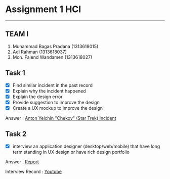 # Assignment 1 HCI 
- - - -

## TEAM I ##

  1. Muhammad Bagas Pradana (1313618015)
  2. Adi Rahman (1313618037)
  3. Moh. Falend Wandamen (1313618027)

## Task 1 ##

- [x] Find similar incident in the past record
- [x] Explain why the incident happened
- [x] Explain the design error
- [x] Provide suggestion to improve the design
- [x] Create a UX mockup to improve the design

Answer : [Anton Yelchin "Chekov" (Star Trek) Incident](https://github.com/bagas050201/IMK-Assignment-1/tree/master/Task%201%20Report)

## Task 2 ##

- [x] interview an application designer (desktop/web/mobile) that have long term standing in UX design or have rich design portfolio

Answer : [Report]()

Interview Record : [Youtube](https://youtu.be/TEmtc9JOuuA)
